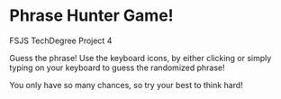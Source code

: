 # Phrase Hunter Game!
 FSJS TechDegree Project 4

Guess the phrase!
Use the keyboard icons, by either clicking or simply typing on your keyboard to
guess the randomized phrase!

You only have so many chances, so try your best to think hard!